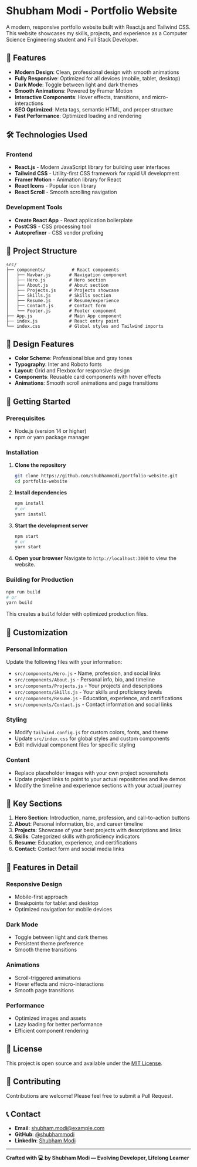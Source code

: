 # Shubham Modi - Portfolio Website

A modern, responsive portfolio website built with React.js and Tailwind CSS. This website showcases my skills, projects, and experience as a Computer Science Engineering student and Full Stack Developer.

## 🚀 Features

- **Modern Design**: Clean, professional design with smooth animations
- **Fully Responsive**: Optimized for all devices (mobile, tablet, desktop)
- **Dark Mode**: Toggle between light and dark themes
- **Smooth Animations**: Powered by Framer Motion
- **Interactive Components**: Hover effects, transitions, and micro-interactions
- **SEO Optimized**: Meta tags, semantic HTML, and proper structure
- **Fast Performance**: Optimized loading and rendering

## 🛠️ Technologies Used

### Frontend
- **React.js** - Modern JavaScript library for building user interfaces
- **Tailwind CSS** - Utility-first CSS framework for rapid UI development
- **Framer Motion** - Animation library for React
- **React Icons** - Popular icon library
- **React Scroll** - Smooth scrolling navigation

### Development Tools
- **Create React App** - React application boilerplate
- **PostCSS** - CSS processing tool
- **Autoprefixer** - CSS vendor prefixing

## 📁 Project Structure

```
src/
├── components/          # React components
│   ├── Navbar.js       # Navigation component
│   ├── Hero.js         # Hero section
│   ├── About.js        # About section
│   ├── Projects.js     # Projects showcase
│   ├── Skills.js       # Skills section
│   ├── Resume.js       # Resume/experience
│   ├── Contact.js      # Contact form
│   └── Footer.js       # Footer component
├── App.js              # Main App component
├── index.js            # React entry point
└── index.css           # Global styles and Tailwind imports
```

## 🎨 Design Features

- **Color Scheme**: Professional blue and gray tones
- **Typography**: Inter and Roboto fonts
- **Layout**: Grid and Flexbox for responsive design
- **Components**: Reusable card components with hover effects
- **Animations**: Smooth scroll animations and page transitions

## 🚀 Getting Started

### Prerequisites

- Node.js (version 14 or higher)
- npm or yarn package manager

### Installation

1. **Clone the repository**
   ```bash
   git clone https://github.com/shubhammodi/portfolio-website.git
   cd portfolio-website
   ```

2. **Install dependencies**
   ```bash
   npm install
   # or
   yarn install
   ```

3. **Start the development server**
   ```bash
   npm start
   # or
   yarn start
   ```

4. **Open your browser**
   Navigate to `http://localhost:3000` to view the website.

### Building for Production

```bash
npm run build
# or
yarn build
```

This creates a `build` folder with optimized production files.

## 📝 Customization

### Personal Information
Update the following files with your information:
- `src/components/Hero.js` - Name, profession, and social links
- `src/components/About.js` - Personal info, bio, and timeline
- `src/components/Projects.js` - Your projects and descriptions
- `src/components/Skills.js` - Your skills and proficiency levels
- `src/components/Resume.js` - Education, experience, and certifications
- `src/components/Contact.js` - Contact information and social links

### Styling
- Modify `tailwind.config.js` for custom colors, fonts, and theme
- Update `src/index.css` for global styles and custom components
- Edit individual component files for specific styling

### Content
- Replace placeholder images with your own project screenshots
- Update project links to point to your actual repositories and live demos
- Modify the timeline and experience sections with your actual journey

## 🎯 Key Sections

1. **Hero Section**: Introduction, name, profession, and call-to-action buttons
2. **About**: Personal information, bio, and career timeline
3. **Projects**: Showcase of your best projects with descriptions and links
4. **Skills**: Categorized skills with proficiency indicators
5. **Resume**: Education, experience, and certifications
6. **Contact**: Contact form and social media links

## 🌟 Features in Detail

### Responsive Design
- Mobile-first approach
- Breakpoints for tablet and desktop
- Optimized navigation for mobile devices

### Dark Mode
- Toggle between light and dark themes
- Persistent theme preference
- Smooth theme transitions

### Animations
- Scroll-triggered animations
- Hover effects and micro-interactions
- Smooth page transitions

### Performance
- Optimized images and assets
- Lazy loading for better performance
- Efficient component rendering

## 📄 License

This project is open source and available under the [MIT License](LICENSE).

## 🤝 Contributing

Contributions are welcome! Please feel free to submit a Pull Request.

## 📞 Contact

- **Email**: shubham.modi@example.com
- **GitHub**: [@shubhammodi](https://github.com/shubhammodi)
- **LinkedIn**: [Shubham Modi](https://linkedin.com/in/shubhammodi)

---

**Crafted with 💻 by Shubham Modi — Evolving Developer, Lifelong Learner**
